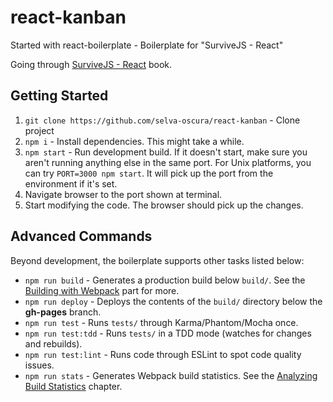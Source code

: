 # react-kanban

Started with react-boilerplate - Boilerplate for "SurviveJS - React" 

Going through [SurviveJS - React](http://survivejs.com/react/introduction/) book.

## Getting Started

1. `git clone https://github.com/selva-oscura/react-kanban` - Clone project
2. `npm i` - Install dependencies. This might take a while.
3. `npm start` - Run development build. If it doesn't start, make sure you aren't running anything else in the same port. For Unix platforms, you can try `PORT=3000 npm start`. It will pick up the port from the environment if it's set.
4. Navigate browser to the port shown at terminal.
5. Start modifying the code. The browser should pick up the changes.

## Advanced Commands

Beyond development, the boilerplate supports other tasks listed below:

* `npm run build` - Generates a production build below `build/`. See the [Building with Webpack](http://survivejs.com/webpack/building-with-webpack/) part for more.
* `npm run deploy` - Deploys the contents of the `build/` directory below the **gh-pages** branch.
* `npm run test` - Runs `tests/` through Karma/Phantom/Mocha once.
* `npm run test:tdd` - Runs `tests/` in a TDD mode (watches for changes and rebuilds).
* `npm run test:lint` - Runs code through ESLint to spot code quality issues.
* `npm run stats` - Generates Webpack build statistics. See the [Analyzing Build Statistics](http://survivejs.com/webpack/building-with-webpack/analyzing-build-statistics/) chapter.
